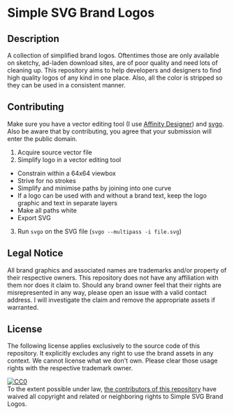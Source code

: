 # Simple SVG Brand Logos

## Description

A collection of simplified brand logos. Oftentimes those are only available on sketchy, ad-laden download sites, are of poor quality and need lots of cleaning up. This repository aims to help developers and designers to find high quality logos of any kind in one place. Also, all the color is stripped so they can be used in a consistent manner.

## Contributing

Make sure you have a vector editing tool (I use [Affinity Designer](https://affinity.serif.com/)) and [svgo](https://github.com/svg/svgo). Also be aware that by contributing, you agree that your submission will enter the public domain.

1. Acquire source vector file
2. Simplify logo in a vector editing tool
  - Constrain within a 64x64 viewbox
  - Strive for no strokes
  - Simplify and minimise paths by joining into one curve
  - If a logo can be used with and without a brand text, keep the logo graphic and text in separate layers
  - Make all paths white
  - Export SVG
3. Run `svgo` on the SVG file (`svgo --multipass -i file.svg`)

## Legal Notice

All brand graphics and associated names are trademarks and/or property of their respective owners. This repository does not have any affiliation with them nor does it claim to. Should any brand owner feel that their rights are misrepresented in any way, please open an issue with a valid contact address. I will investigate the claim and remove the appropriate assets if warranted.

## License

The following license applies exclusively to the source code of this repository. It explicitly excludes any right to use the brand assets in any context. We cannot license what we don't own. Please clear those usage rights with the respective trademark owner.

<p xmlns:dct="http://purl.org/dc/terms/" xmlns:vcard="http://www.w3.org/2001/vcard-rdf/3.0#">
  <a rel="license"
     href="http://creativecommons.org/publicdomain/zero/1.0/">
    <img src="http://i.creativecommons.org/p/zero/1.0/88x31.png" style="border-style: none;" alt="CC0" />
  </a>
  <br />
  To the extent possible under law,
  <a rel="dct:publisher"
     href="https://github.com/herrbischoff/simple-svg-brand-logos/graphs/contributors">
    <span property="dct:title">the contributors of this repository</span></a>
  have waived all copyright and related or neighboring rights to
  <span property="dct:title">Simple SVG Brand Logos</span>.
</p>
